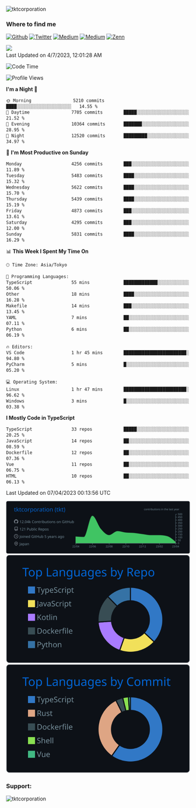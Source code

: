 <p align="left"> <img src="https://komarev.com/ghpvc/?username=tktcorporation&label=Profile%20views&color=0e75b6&style=flat" alt="tktcorporation" /> </p>

<h3>Where to find me</h3>
<p>
<a href="https://github.com/tktcorporation" target="_blank"><img alt="Github" src="https://img.shields.io/badge/GitHub-%2312100E.svg?&style=for-the-badge&logo=Github&logoColor=white" /></a>
<a href="https://twitter.com/tktcorporation" target="_blank"><img alt="Twitter" src="https://img.shields.io/badge/twitter-%231DA1F2.svg?&style=for-the-badge&logo=twitter&logoColor=white" /></a>
<a href="https://www.linkedin.com/in/tktcorporation" target="_blank"><img alt="Medium" src="https://img.shields.io/badge/linkdin-0a66c2.svg?&style=for-the-badge&logo=linkedin&logoColor=white" /></a>
<a href="https://qiita.com/tktcorporation" target="_blank"><img alt="Medium" src="https://img.shields.io/badge/qiita-55C500.svg?&style=for-the-badge&logo=qiita&logoColor=white" /></a>
<a href="https://zenn.dev/tktcorporation" target="_blank"><img alt="Zenn" src="https://img.shields.io/badge/Zenn-3EA8FF.svg?&style=for-the-badge&logo=Zenn&logoColor=white" /></a>
</p>

<!--START_SECTION:lapras-card-->
<a href="https://lapras.com/public/tktcorporation" target="_blank" rel="noopener noreferrer"><img src="https://lapras-card-generator.vercel.app/api/svg?e=3.89&b=3.48&i=3.58&b1=%23232323&b2=%236d6d6d&i1=%23212121&i2=%23818181&l=en" width="300" ></a>  
Last Updated on 4/7/2023, 12:01:28 AM
<!--END_SECTION:lapras-card-->
  
<!--START_SECTION:waka-->
![Code Time](http://img.shields.io/badge/Code%20Time-925%20hrs%205%20mins-blue)

![Profile Views](http://img.shields.io/badge/Profile%20Views-1-blue)

**I'm a Night 🦉** 

```text
🌞 Morning                5210 commits        ████░░░░░░░░░░░░░░░░░░░░░   14.55 % 
🌆 Daytime                7705 commits        █████░░░░░░░░░░░░░░░░░░░░   21.52 % 
🌃 Evening                10364 commits       ███████░░░░░░░░░░░░░░░░░░   28.95 % 
🌙 Night                  12520 commits       █████████░░░░░░░░░░░░░░░░   34.97 % 
```
📅 **I'm Most Productive on Sunday** 

```text
Monday                   4256 commits        ███░░░░░░░░░░░░░░░░░░░░░░   11.89 % 
Tuesday                  5483 commits        ████░░░░░░░░░░░░░░░░░░░░░   15.32 % 
Wednesday                5622 commits        ████░░░░░░░░░░░░░░░░░░░░░   15.70 % 
Thursday                 5439 commits        ████░░░░░░░░░░░░░░░░░░░░░   15.19 % 
Friday                   4873 commits        ███░░░░░░░░░░░░░░░░░░░░░░   13.61 % 
Saturday                 4295 commits        ███░░░░░░░░░░░░░░░░░░░░░░   12.00 % 
Sunday                   5831 commits        ████░░░░░░░░░░░░░░░░░░░░░   16.29 % 
```


📊 **This Week I Spent My Time On** 

```text
🕑︎ Time Zone: Asia/Tokyo

💬 Programming Languages: 
TypeScript               55 mins             █████████████░░░░░░░░░░░░   50.06 % 
Other                    18 mins             ████░░░░░░░░░░░░░░░░░░░░░   16.28 % 
Makefile                 14 mins             ███░░░░░░░░░░░░░░░░░░░░░░   13.45 % 
YAML                     7 mins              ██░░░░░░░░░░░░░░░░░░░░░░░   07.11 % 
Python                   6 mins              ██░░░░░░░░░░░░░░░░░░░░░░░   06.19 % 

🔥 Editors: 
VS Code                  1 hr 45 mins        ████████████████████████░   94.80 % 
PyCharm                  5 mins              █░░░░░░░░░░░░░░░░░░░░░░░░   05.20 % 

💻 Operating System: 
Linux                    1 hr 47 mins        ████████████████████████░   96.62 % 
Windows                  3 mins              █░░░░░░░░░░░░░░░░░░░░░░░░   03.38 % 
```

**I Mostly Code in TypeScript** 

```text
TypeScript               33 repos            █████░░░░░░░░░░░░░░░░░░░░   20.25 % 
JavaScript               14 repos            ██░░░░░░░░░░░░░░░░░░░░░░░   08.59 % 
Dockerfile               12 repos            ██░░░░░░░░░░░░░░░░░░░░░░░   07.36 % 
Vue                      11 repos            ██░░░░░░░░░░░░░░░░░░░░░░░   06.75 % 
HTML                     10 repos            ██░░░░░░░░░░░░░░░░░░░░░░░   06.13 % 
```




 Last Updated on 07/04/2023 00:13:56 UTC
<!--END_SECTION:waka-->

[![](https://raw.githubusercontent.com/tktcorporation/tktcorporation/master/profile-summary-card-output/github_dark/0-profile-details.svg)](https://github.com/vn7n24fzkq/github-profile-summary-cards)
[![](https://raw.githubusercontent.com/tktcorporation/tktcorporation/master/profile-summary-card-output/github_dark/1-repos-per-language.svg)](https://github.com/vn7n24fzkq/github-profile-summary-cards) [![](https://raw.githubusercontent.com/tktcorporation/tktcorporation/master/profile-summary-card-output/github_dark/2-most-commit-language.svg)](https://github.com/vn7n24fzkq/github-profile-summary-cards)

<h3 align="left">Support:</h3>
<p><a href="https://www.buymeacoffee.com/tktcorporation"> <img align="left" src="https://cdn.buymeacoffee.com/buttons/v2/default-yellow.png" height="50" width="210" alt="tktcorporation" /></a></p><br><br>
